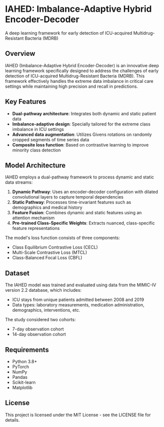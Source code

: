 # IAHED: Imbalance-Adaptive Hybrid Encoder-Decoder

A deep learning framework for early detection of ICU-acquired Multidrug-Resistant Bacteria (MDRB)

## Overview

IAHED (Imbalance-Adaptive Hybrid Encoder-Decoder) is an innovative deep learning framework specifically designed to address the challenges of early detection of ICU-acquired Multidrug-Resistant Bacteria (MDRB). This framework effectively handles the extreme data imbalance in critical care settings while maintaining high precision and recall in predictions.

## Key Features

- **Dual-pathway architecture**: Integrates both dynamic and static patient data
- **Imbalance-adaptive design**: Specially tailored for the extreme class imbalance in ICU settings
- **Advanced data augmentation**: Utilizes Givens rotations on randomly cropped segments of time series data
- **Composite loss function**: Based on contrastive learning to improve minority class detection

## Model Architecture

IAHED employs a dual-pathway framework to process dynamic and static data streams:

1. **Dynamic Pathway**: Uses an encoder-decoder configuration with dilated convolutional layers to capture temporal dependencies
2. **Static Pathway**: Processes time-invariant features such as demographics and medical history
3. **Feature Fusion**: Combines dynamic and static features using an attention mechanism
4. **Pre-trained Class-Specific Weights**: Extracts nuanced, class-specific feature representations

The model's loss function consists of three components:
- Class Equilibrium Contrastive Loss (CECL)
- Multi-Scale Contrastive Loss (MTCL)
- Class-Balanced Focal Loss (CBFL)

## Dataset

The IAHED model was trained and evaluated using data from the MIMIC-IV version 2.2 database, which includes:

- ICU stays from unique patients admitted between 2008 and 2019
- Data types: laboratory measurements, medication administration, demographics, interventions, etc.

The study considered two cohorts:
- 7-day observation cohort
- 14-day observation cohort

## Requirements

- Python 3.8+
- PyTorch
- NumPy
- Pandas
- Scikit-learn
- Matplotlib

## License

This project is licensed under the MIT License - see the LICENSE file for details.
